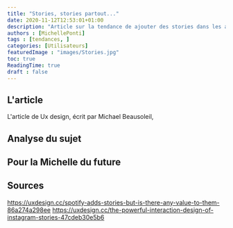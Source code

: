 ```yaml
---
title: "Stories, stories partout..."
date: 2020-11-12T12:53:01+01:00
description: "Article sur la tendance de ajouter des stories dans les applications"
authors : [MichellePonti]
tags : [tendances, ]
categories: [Utilisateurs]
featuredImage : "images/Stories.jpg"
toc: true
ReadingTime: true
draft : false
---
```



## L'article
L'article de Ux design, écrit par Michael Beausoleil, 

## Analyse du sujet

## Pour la Michelle du future

## Sources
https://uxdesign.cc/spotify-adds-stories-but-is-there-any-value-to-them-86a274a298ee
https://uxdesign.cc/the-powerful-interaction-design-of-instagram-stories-47cdeb30e5b6

